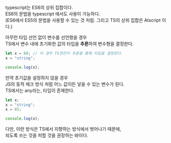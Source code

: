 <p>
typescript는 ES6의 상위 집합이다.<br />
ES6의 문법을 typescript 에서도 사용이 가능하다.<br />
(ES6에서 ES5의 문법을 사용할 수 있는 것 처럼. 그리고 TS의 상위 집합은 Atscript 이다.)
</p>

<p>
아무런 타입 선언 없이 변수를 선언했을 경우<br />
TS에서 변수 내에 초기화한 값의 타입을 <b>추론</b>하여 변수형을 결정한다.
</p>

```typescript
let x = 68; // 이 경우 TS엔진이 추론을 통해 타입을 결정한다.
x = "string";

console.log(x);
```

<p>
만약 초기값을 설정하지 않을 경우<br />
JS의 동적 체크 방식 처럼 어느 값이든 넣을 수 있는 변수가 된다.<br />
TS에서는 any라는, 타입이 존재한다.
</p>


```typescript
let x;
x = "string";
x = 65;

console.log(x);
```

<p>
다만, 이런 방식은 TS에서 지향하는 방식에서 벗어나기 때문에, <br />
되도록 쓰는 것을 피할 것을 권장하는 바이다.
</p>

